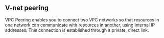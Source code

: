 ## V-net peering
VPC Peering enables you to connect two VPC networks so that resources in one network can communicate with resources in another, using internal IP addresses. This connection is established through a private, direct link.
